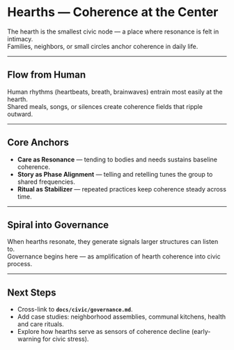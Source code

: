 # Hearths — Coherence at the Center

The hearth is the smallest civic node — a place where resonance is felt in intimacy.  
Families, neighbors, or small circles anchor coherence in daily life.  

---

## Flow from Human

Human rhythms (heartbeats, breath, brainwaves) entrain most easily at the hearth.  
Shared meals, songs, or silences create coherence fields that ripple outward.  

---

## Core Anchors

- **Care as Resonance** — tending to bodies and needs sustains baseline coherence.  
- **Story as Phase Alignment** — telling and retelling tunes the group to shared frequencies.  
- **Ritual as Stabilizer** — repeated practices keep coherence steady across time.  

---

## Spiral into Governance

When hearths resonate, they generate signals larger structures can listen to.  
Governance begins here — as amplification of hearth coherence into civic process.  

---

## Next Steps

- Cross-link to **`docs/civic/governance.md`**.  
- Add case studies: neighborhood assemblies, communal kitchens, health and care rituals.  
- Explore how hearths serve as sensors of coherence decline (early-warning for civic stress).
